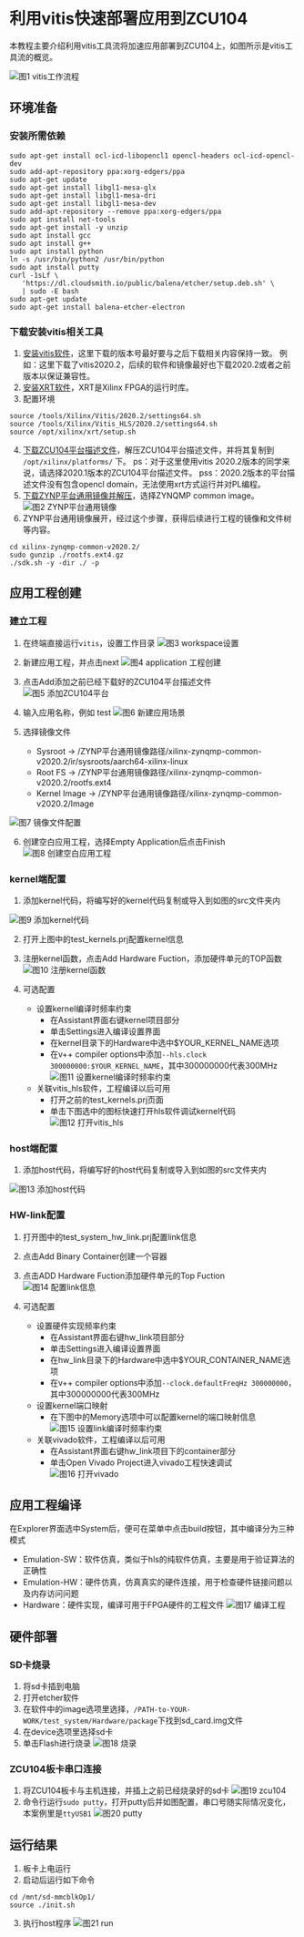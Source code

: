 # 利用vitis快速部署应用到ZCU104
本教程主要介绍利用vitis工具流将加速应用部署到ZCU104上，如图所示是vitis工具流的概览。

![图1 vitis工作流程](./img/vitis_workflow.image)
## 环境准备

### 安装所需依赖
```
sudo apt-get install ocl-icd-libopencl1 opencl-headers ocl-icd-opencl-dev
sudo add-apt-repository ppa:xorg-edgers/ppa 
sudo apt-get update
sudo apt-get install libgl1-mesa-glx
sudo apt-get install libgl1-mesa-dri
sudo apt-get install libgl1-mesa-dev
sudo add-apt-repository --remove ppa:xorg-edgers/ppa
sudo apt install net-tools
sudo apt-get install -y unzip
sudo apt install gcc
sudo apt install g++
sudo apt install python
ln -s /usr/bin/python2 /usr/bin/python
sudo apt install putty
curl -1sLf \
   'https://dl.cloudsmith.io/public/balena/etcher/setup.deb.sh' \
   | sudo -E bash
sudo apt-get update
sudo apt-get install balena-etcher-electron
```
### 下载安装vitis相关工具
1. [安装vitis软件](https://www.xilinx.com/support/download/index.html/content/xilinx/en/downloadNav/vitis.html)，这里下载的版本号最好要与之后下载相关内容保持一致。
	例如：这里下载了vitis2020.2，后续的软件和镜像最好也下载2020.2或者之前版本以保证兼容性。
2. [安装XRT软件](https://www.xilinx.com/products/design-tools/vitis/xrt.html#gettingstarted)，XRT是Xilinx FPGA的运行时库。
3. 配置环境
```
source /tools/Xilinx/Vitis/2020.2/settings64.sh
source /tools/Xilinx/Vitis_HLS/2020.2/settings64.sh
source /opt/xilinx/xrt/setup.sh
```
4. [下载ZCU104平台描述文件](https://www.xilinx.com/support/download/index.html/content/xilinx/en/downloadNav/embedded-platforms.html)，解压ZCU104平台描述文件，并将其复制到 `/opt/xilinx/platforms/` 下。
	ps：对于这里使用vitis 2020.2版本的同学来说，请选择2020.1版本的ZCU104平台描述文件。
	pss：2020.2版本的平台描述文件没有包含opencl domain，无法使用xrt方式运行并对PL编程。
5. [下载ZYNP平台通用镜像并解压](xilinx.com/support/download/index.html/content/xilinx/en/downloadNav/embedded-platforms/archive-vitis-embedded.html)，选择ZYNQMP common image。
![图2 ZYNP平台通用镜像](./img/common_image.jpg)
6. ZYNP平台通用镜像展开，经过这个步骤，获得后续进行工程的镜像和文件树等内容。
```
cd xilinx-zynqmp-common-v2020.2/
sudo gunzip ./rootfs.ext4.gz
./sdk.sh -y -dir ./ -p
```

## 应用工程创建

### 建立工程
1. 在终端直接运行`vitis`，设置工作目录
![图3 workspace设置](./img/workspace.jpg)

2. 新建应用工程，并点击next
![图4 application 工程创建](./img/creat_app_prj.jpg)

3. 点击Add添加之前已经下载好的ZCU104平台描述文件
![图5 添加ZCU104平台](./img/add_zcu104.jpg)

4. 输入应用名称，例如 test
![图6 新建应用场景](./img/app_prj.jpg)
5. 选择镜像文件
	+ Sysroot 		-> /ZYNP平台通用镜像路径/xilinx-zynqmp-common-v2020.2/ir/sysroots/aarch64-xilinx-linux
	+ Root FS 		-> /ZYNP平台通用镜像路径/xilinx-zynqmp-common-v2020.2/rootfs.ext4
	+ Kernel Image 	-> /ZYNP平台通用镜像路径/xilinx-zynqmp-common-v2020.2/Image

![图7 镜像文件配置](./img/sysroot.jpg)

6. 创建空白应用工程，选择Empty Application后点击Finish
![图8 创建空白应用工程](./img/empty_app.jpg)

### kernel端配置
1. 添加kernel代码，将编写好的kernel代码复制或导入到如图的src文件夹内

![图9 添加kernel代码](./img/kernel_code.jpg)

2. 打开上图中的test_kernels.prj配置kernel信息
3. 注册kernel函数，点击Add Hardware Fuction，添加硬件单元的TOP函数
![图10 注册kernel函数](./img/add_kernel_func.png)

4. 可选配置
	+ 设置kernel编译时频率约束
		- 在Assistant界面右键kernel项目部分
		- 单击Settings进入编译设置界面
		- 在kernel目录下的Hardware中选中$YOUR_KERNEL_NAME选项
		- 在v++ compiler options中添加`--hls.clock 300000000:$YOUR_KERNEL_NAME`，其中300000000代表300MHz
![图11 设置kernel编译时频率约束](./img/kernel_setting.png)
	+ 关联vitis_hls软件，工程编译以后可用
		- 打开之前的test_kernels.prj页面
		- 单击下图选中的图标快速打开hls软件调试kernel代码
![图12 打开vitis_hls](./img/kernel_vitis_hls.png)
### host端配置
1. 添加host代码，将编写好的host代码复制或导入到如图的src文件夹内

![图13 添加host代码](./img/host_code.jpg)

### HW-link配置
1. 打开图中的test_system_hw_link.prj配置link信息
2. 点击Add Binary Container创建一个容器
3. 点击ADD Hardware Fuction添加硬件单元的Top Fuction
![图14 配置link信息](./img/link.png)

4. 可选配置
	+ 设置硬件实现频率约束
		- 在Assistant界面右键hw_link项目部分
		- 单击Settings进入编译设置界面
		- 在hw_link目录下的Hardware中选中$YOUR_CONTAINER_NAME选项
		- 在v++ compiler options中添加`--clock.defaultFreqHz 300000000`，其中300000000代表300MHz
	+ 设置kernel端口映射
		- 在下图中的Memory选项中可以配置kernel的端口映射信息
![图15 设置link编译时频率约束](./img/link_setting.png)
	+ 关联vivado软件，工程编译以后可用
		- 在Assistant界面右键hw_link项目下的container部分
		- 单击Open Vivado Project进入vivado工程快速调试
![图16 打开vivado](./img/link_vivado.jpg)

## 应用工程编译
在Explorer界面选中System后，便可在菜单中点击build按钮，其中编译分为三种模式
+ Emulation-SW：软件仿真，类似于hls的纯软件仿真，主要是用于验证算法的正确性
+ Emulation-HW：硬件仿真，仿真真实的硬件连接，用于检查硬件链接问题以及内存访问问题
+ Hardware：硬件实现，编译可用于FPGA硬件的工程文件
![图17 编译工程](./img/build.jpg)

## 硬件部署
### SD卡烧录
1. 将sd卡插到电脑
2. 打开etcher软件
3. 在软件中的image选项里选择，`/PATH-to-YOUR-WORK/test_system/Hardware/package`下找到sd_card.img文件
4. 在device选项里选择sd卡
5. 单击Flash进行烧录
![图18 烧录](./img/image2sd.png)
### ZCU104板卡串口连接
1. 将ZCU104板卡与主机连接，并插上之前已经烧录好的sd卡
![图19 zcu104](./img/zcu104.jpg)
2. 命令行运行`sudo putty`，打开putty后并如图配置，串口号随实际情况变化，本案例里是`ttyUSB1`
![图20 putty](./img/putty.png)
## 运行结果
1. 板卡上电运行
2. 启动后运行如下命令
```
cd /mnt/sd-mmcblkOp1/
source ./init.sh
```
3. 执行host程序
![图21 run](./img/host_run_zcu104.png)
